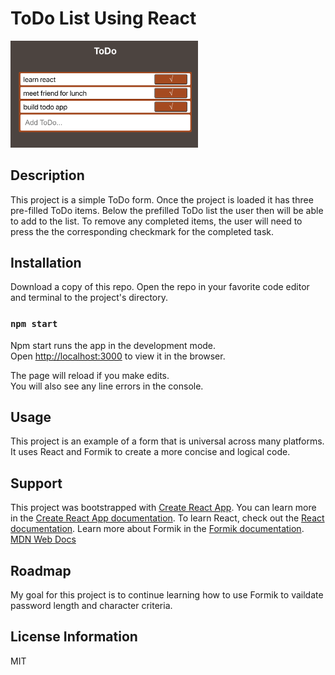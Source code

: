 # ToDo List Using React 

<img src= "todo.png" width='300'/>


## Description
This project is a simple ToDo form. Once the project is loaded it has three pre-filled ToDo items. Below the prefilled ToDo list the user then will be able to add to the list. To remove any completed items, the user will need to press the the corresponding checkmark for the completed task.



## Installation 
Download a copy of this repo. Open the repo in your favorite code editor and terminal to the project's directory.  

### `npm start`

Npm start runs the app in the development mode.\
Open [http://localhost:3000](http://localhost:3000) to view it in the browser.

The page will reload if you make edits.\
You will also see any line errors in the console.


## Usage
This project is an example of a form that is universal across many platforms. It uses React and Formik to create a more concise and logical code.

## Support
This project was bootstrapped with [Create React App](https://github.com/facebook/create-react-app).
You can learn more in the [Create React App documentation](https://facebook.github.io/create-react-app/docs/getting-started). To learn React, check out the [React documentation](https://reactjs.org/). Learn more about Formik in the [Formik documentation](https://formik.org/docs/overview).\
[MDN Web Docs](https://developer.mozilla.org/en-US/docs/Web/JavaScript)

## Roadmap
My goal for this project is to continue learning how to use Formik to vaildate password length and character criteria.

## License Information
MIT